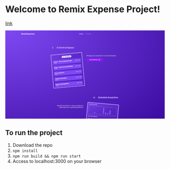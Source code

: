 # Welcome to Remix Expense Project!

[link](https://remix-project-silk.vercel.app/)

![Project Img](https://github.com/JOATLGTM/RemixProject/blob/main/project.png)

## To run the project

1. Download the repo
2. `npm install`
3. `npm run build && npm run start`
4. Access to localhost:3000 on your browser
